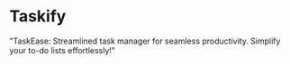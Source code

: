 # Taskify
"TaskEase: Streamlined task manager for seamless productivity. Simplify your to-do lists effortlessly!"
